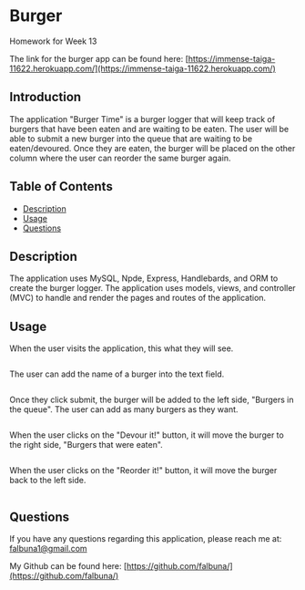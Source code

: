 # Burger

Homework for Week 13

The link for the burger app can be found here: [https://immense-taiga-11622.herokuapp.com/](https://immense-taiga-11622.herokuapp.com/)

## Introduction

The application "Burger Time" is a burger logger that will keep track of burgers that have been eaten and are waiting to be eaten. The user will be able to submit a new burger into the queue that are waiting to be eaten/devoured. Once they are eaten, the burger will be placed on the other column where the user can reorder the same burger again.

## Table of Contents
* [Description](#Description)
* [Usage](#Usage)
* [Questions](#Questions)

## Description

The application uses MySQL, Npde, Express, Handlebards, and ORM to create the burger logger. The application uses models, views, and controller (MVC) to handle and render the pages and routes of the application.

## Usage

When the user visits the application, this what they will see.

![]()

The user can add the name of a burger into the text field.

![]()

Once they click submit, the burger will be added to the left side, "Burgers in the queue". The user can add as many burgers as they want.

![]()

When the user clicks on the "Devour it!" button, it will move the burger to the right side, "Burgers that were eaten".

![]()

When the user clicks on the "Reorder it!" button, it will move the burger back to the left side.

![]()

## Questions

If you have any questions regarding this application, please reach me at: falbuna1@gmail.com

My Github can be found here: [https://github.com/falbuna/](https://github.com/falbuna/)